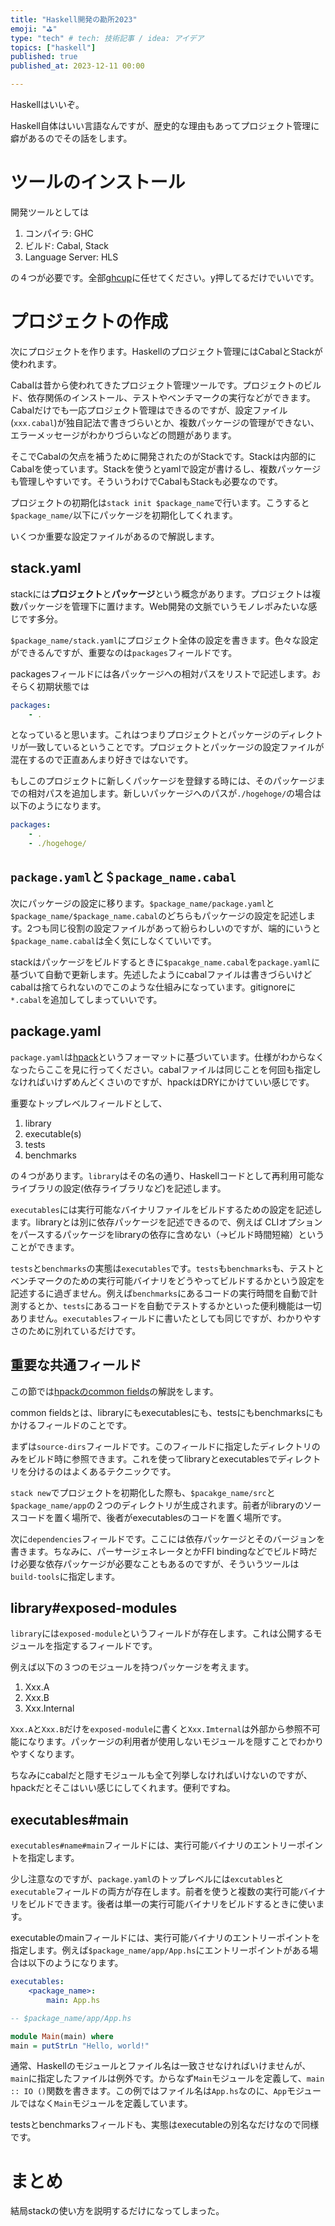 ```yaml
---
title: "Haskell開発の勘所2023"
emoji: "⛳"
type: "tech" # tech: 技術記事 / idea: アイデア
topics: ["haskell"]
published: true
published_at: 2023-12-11 00:00

---
```


Haskellはいいぞ。

Haskell自体はいい言語なんですが、歴史的な理由もあってプロジェクト管理に癖があるのでその話をします。

# ツールのインストール

開発ツールとしては
1. コンパイラ: GHC
2. ビルド: Cabal, Stack
3. Language Server: HLS

の４つが必要です。全部[ghcup](https://www.haskell.org/ghcup/)に任せてください。y押してるだけでいいです。

# プロジェクトの作成
次にプロジェクトを作ります。Haskellのプロジェクト管理にはCabalとStackが使われます。

Cabalは昔から使われてきたプロジェクト管理ツールです。プロジェクトのビルド、依存関係のインストール、テストやベンチマークの実行などができます。
Cabalだけでも一応プロジェクト管理はできるのですが、設定ファイル(`xxx.cabal`)が独自記法で書きづらいとか、複数パッケージの管理ができない、エラーメッセージがわかりづらいなどの問題があります。

そこでCabalの欠点を補うために開発されたのがStackです。Stackは内部的にCabalを使っています。Stackを使うとyamlで設定が書けるし、複数パッケージも管理しやすいです。そういうわけでCabalもStackも必要なのです。

プロジェクトの初期化は`stack init $package_name`で行います。こうすると`$package_name/`以下にパッケージを初期化してくれます。

いくつか重要な設定ファイルがあるので解説します。

## stack.yaml
stackには**プロジェクト**と**パッケージ**という概念があります。プロジェクトは複数パッケージを管理下に置けます。Web開発の文脈でいうモノレポみたいな感じです多分。

`$package_name/stack.yaml`にプロジェクト全体の設定を書きます。色々な設定ができるんですが、重要なのは`packages`フィールドです。

packagesフィールドには各パッケージへの相対パスをリストで記述します。おそらく初期状態では
```yaml
packages:
    - .
```
となっていると思います。これはつまりプロジェクトとパッケージのディレクトリが一致しているということです。プロジェクトとパッケージの設定ファイルが混在するので正直あんまり好きではないです。

もしこのプロジェクトに新しくパッケージを登録する時には、そのパッケージまでの相対パスを追加します。新しいパッケージへのパスが`./hogehoge/`の場合は以下のようになります。

```yaml
packages:
    - .
    - ./hogehoge/
```

## `package.yaml`と`＄package_name.cabal`
次にパッケージの設定に移ります。`$package_name/package.yaml`と`$package_name/$package_name.cabal`のどちらもパッケージの設定を記述します。2つも同じ役割の設定ファイルがあって紛らわしいのですが、端的にいうと`$package_name.cabal`は全く気にしなくていいです。

stackはパッケージをビルドするときに`$pacakge_name.cabal`を`package.yaml`に基づいて自動で更新します。先述したようにcabalファイルは書きづらいけどcabalは捨てられないのでこのような仕組みになっています。gitignoreに`*.cabal`を追加してしまっていいです。

## package.yaml
`package.yaml`は[hpack](https://github.com/sol/hpack?tab=readme-ov-file#documentation)というフォーマットに基づいています。仕様がわからなくなったらここを見に行ってください。cabalファイルは同じことを何回も指定しなければいけずめんどくさいのですが、hpackはDRYにかけていい感じです。

重要なトップレベルフィールドとして、
1. library
2. executable(s)
3. tests
4. benchmarks

の４つがあります。`library`はその名の通り、Haskellコードとして再利用可能なライブラリの設定(依存ライブラリなど)を記述します。

`executables`には実行可能なバイナリファイルをビルドするための設定を記述します。libraryとは別に依存パッケージを記述できるので、例えば CLIオプションをパースするパッケージをlibraryの依存に含めない（->ビルド時間短縮）ということができます。

`tests`と`benchmarks`の実態は`executables`です。`tests`も`benchmarks`も、テストとベンチマークのための実行可能バイナリをどうやってビルドするかという設定を記述するに過ぎません。例えば`benchmarks`にあるコードの実行時間を自動で計測するとか、`tests`にあるコードを自動でテストするかといった便利機能は一切ありません。`executables`フィールドに書いたとしても同じですが、わかりやすさのために別れているだけです。

## 重要な共通フィールド
この節では[hpackのcommon fields](https://github.com/sol/hpack?tab=readme-ov-file#common-fields)の解説をします。

common fieldsとは、libraryにもexecutablesにも、testsにもbenchmarksにもかけるフィールドのことです。

まずは`source-dirs`フィールドです。このフィールドに指定したディレクトリのみをビルド時に参照できます。これを使ってlibraryとexecutablesでディレクトリを分けるのはよくあるテクニックです。

`stack new`でプロジェクトを初期化した際も、`$pacakge_name/src`と`$package_name/app`の２つのディレクトリが生成されます。前者がlibraryのソースコードを置く場所で、後者がexecutablesのコードを置く場所です。

次に`dependencies`フィールドです。ここには依存パッケージとそのバージョンを書きます。ちなみに、パーサージェネレータとかFFI bindingなどでビルド時だけ必要な依存パッケージが必要なこともあるのですが、そういうツールは`build-tools`に指定します。


## library#exposed-modules
`library`には`exposed-module`というフィールドが存在します。これは公開するモジュールを指定するフィールドです。

例えば以下の３つのモジュールを持つパッケージを考えます。
1. Xxx.A
2. Xxx.B
3. Xxx.Internal

`Xxx.A`と`Xxx.B`だけを`exposed-module`に書くと`Xxx.Imternal`は外部から参照不可能になります。パッケージの利用者が使用しないモジュールを隠すことでわかりやすくなります。

ちなみにcabalだと隠すモジュールも全て列挙しなければいけないのですが、hpackだとそこはいい感じにしてくれます。便利ですね。

## executables#main
`executables#name#main`フィールドには、実行可能バイナリのエントリーポイントを指定します。

少し注意なのですが、`package.yaml`のトップレベルには`excutables`と`executable`フィールドの両方が存在します。前者を使うと複数の実行可能バイナリをビルドできます。後者は単一の実行可能バイナリをビルドするときに使います。

executableのmainフィールドには、実行可能バイナリのエントリーポイントを指定します。例えば`$package_name/app/App.hs`にエントリーポイントがある場合は以下のようになります。

```yaml
executables:
    <package_name>:
        main: App.hs
```

```haskell
-- $package_name/app/App.hs

module Main(main) where
main = putStrLn "Hello, world!"
```
通常、Haskellのモジュールとファイル名は一致させなければいけませんが、`main`に指定したファイルは例外です。からなず`Main`モジュールを定義して、`main :: IO ()`関数を書きます。この例ではファイル名は`App.hs`なのに、`App`モジュールではなく`Main`モジュールを定義しています。

testsとbenchmarksフィールドも、実態はexecutableの別名なだけなので同様です。

# まとめ
結局stackの使い方を説明するだけになってしまった。